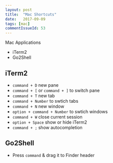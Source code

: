 ```yaml
---
layout: post
title:  "Mac Shortcuts"
date:   2017-09-09
tags: [mac]
commentIssueId: 53
---
```


Mac Applications
* iTerm2
* Go2Shell

## iTerm2
* `command + D` new pane
* `command + [` or `command + ]` to switch pane
* `command + T` new tab
* `command + Number` to swtich tabs
* `command + N` new window
* `option + command + Number` to swtich windows
* `command + W` close current session
* `option + Space` show or hide iTerm2
* `command + ;` show autocompletion

## Go2Shell
* Press `command` & drag it to Finder header
